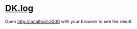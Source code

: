 # [DK.log](https://nextjs-tailwind-blog-dk.vercel.app/)

Open [http://localhost:3000](http://localhost:3000) with your browser to see the result.
